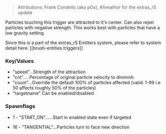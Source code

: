 > Attributions: Frank Condello (aka pOx), Khreathor for the extras_r5 update

Particles touching this trigger are attracted to it's center. Can also repel
particles with negative strength. This works best with particles that have a
low gravity setting.

Since this is a part of the extras_r5 Emitters system, please refer to system
detail here: [[brush-entities.triggers]]

### Key/Values
- "speed"...Strength of the attraction
- "cnt".....Percentage of original particle velocity to diminish
- "count"...Override the default 100% of particles affected (valid: 1-99 i.e 50
            affects roughly 50% of the particles)
- "targetname"	Can be enabled/disabled

### Spawnflags
-  1 - "START_ON"......Start in enabled state even if targeted

- 16 - "TANGENTIAL"...Particles turn to face new direction